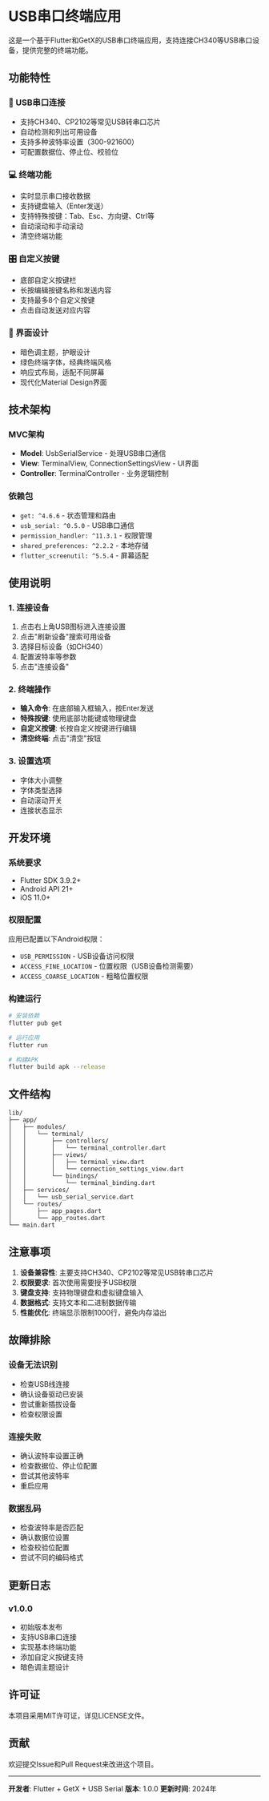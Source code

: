# USB串口终端应用

这是一个基于Flutter和GetX的USB串口终端应用，支持连接CH340等USB串口设备，提供完整的终端功能。

## 功能特性

### 🔌 USB串口连接
- 支持CH340、CP2102等常见USB转串口芯片
- 自动检测和列出可用设备
- 支持多种波特率设置（300-921600）
- 可配置数据位、停止位、校验位

### 💻 终端功能
- 实时显示串口接收数据
- 支持键盘输入（Enter发送）
- 支持特殊按键：Tab、Esc、方向键、Ctrl等
- 自动滚动和手动滚动
- 清空终端功能

### 🎛️ 自定义按键
- 底部自定义按键栏
- 长按编辑按键名称和发送内容
- 支持最多8个自定义按键
- 点击自动发送对应内容

### 🎨 界面设计
- 暗色调主题，护眼设计
- 绿色终端字体，经典终端风格
- 响应式布局，适配不同屏幕
- 现代化Material Design界面

## 技术架构

### MVC架构
- **Model**: UsbSerialService - 处理USB串口通信
- **View**: TerminalView, ConnectionSettingsView - UI界面
- **Controller**: TerminalController - 业务逻辑控制

### 依赖包
- `get: ^4.6.6` - 状态管理和路由
- `usb_serial: ^0.5.0` - USB串口通信
- `permission_handler: ^11.3.1` - 权限管理
- `shared_preferences: ^2.2.2` - 本地存储
- `flutter_screenutil: ^5.5.4` - 屏幕适配

## 使用说明

### 1. 连接设备
1. 点击右上角USB图标进入连接设置
2. 点击"刷新设备"搜索可用设备
3. 选择目标设备（如CH340）
4. 配置波特率等参数
5. 点击"连接设备"

### 2. 终端操作
- **输入命令**: 在底部输入框输入，按Enter发送
- **特殊按键**: 使用底部功能键或物理键盘
- **自定义按键**: 长按自定义按键进行编辑
- **清空终端**: 点击"清空"按钮

### 3. 设置选项
- 字体大小调整
- 字体类型选择
- 自动滚动开关
- 连接状态显示

## 开发环境

### 系统要求
- Flutter SDK 3.9.2+
- Android API 21+
- iOS 11.0+

### 权限配置
应用已配置以下Android权限：
- `USB_PERMISSION` - USB设备访问权限
- `ACCESS_FINE_LOCATION` - 位置权限（USB设备检测需要）
- `ACCESS_COARSE_LOCATION` - 粗略位置权限

### 构建运行
```bash
# 安装依赖
flutter pub get

# 运行应用
flutter run

# 构建APK
flutter build apk --release
```

## 文件结构

```
lib/
├── app/
│   ├── modules/
│   │   └── terminal/
│   │       ├── controllers/
│   │       │   └── terminal_controller.dart
│   │       ├── views/
│   │       │   ├── terminal_view.dart
│   │       │   └── connection_settings_view.dart
│   │       └── bindings/
│   │           └── terminal_binding.dart
│   ├── services/
│   │   └── usb_serial_service.dart
│   └── routes/
│       ├── app_pages.dart
│       └── app_routes.dart
└── main.dart
```

## 注意事项

1. **设备兼容性**: 主要支持CH340、CP2102等常见USB转串口芯片
2. **权限要求**: 首次使用需要授予USB权限
3. **键盘支持**: 支持物理键盘和虚拟键盘输入
4. **数据格式**: 支持文本和二进制数据传输
5. **性能优化**: 终端显示限制1000行，避免内存溢出

## 故障排除

### 设备无法识别
- 检查USB线连接
- 确认设备驱动已安装
- 尝试重新插拔设备
- 检查权限设置

### 连接失败
- 确认波特率设置正确
- 检查数据位、停止位配置
- 尝试其他波特率
- 重启应用

### 数据乱码
- 检查波特率是否匹配
- 确认数据位设置
- 检查校验位配置
- 尝试不同的编码格式

## 更新日志

### v1.0.0
- 初始版本发布
- 支持USB串口连接
- 实现基本终端功能
- 添加自定义按键支持
- 暗色调主题设计

## 许可证

本项目采用MIT许可证，详见LICENSE文件。

## 贡献

欢迎提交Issue和Pull Request来改进这个项目。

---

**开发者**: Flutter + GetX + USB Serial
**版本**: 1.0.0
**更新时间**: 2024年
